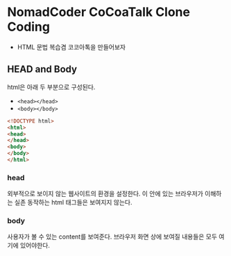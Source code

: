 # NomadCoder CoCoaTalk Clone Coding

- HTML 문법 복습겸 코코아톡을 만들어보자

## HEAD and Body

html은 아래 두 부분으로 구성된다.

- `<head></head>`
- `<body></body>`

```html
<!DOCTYPE html>
<html>
<head>
</head>
<body>
</body>
</html>
```

### head

외부적으로 보이지 않는 웹사이트의 환경을 설정한다.
이 안에 있는 브라우저가 이해하는 실존 동작하는 html 태그들은 보여지지 않는다.

### body

사용자가 볼 수 있는 content를 보여준다.
브라우저 화면 상에 보여질 내용들은 모두 여기에 있어야한다.